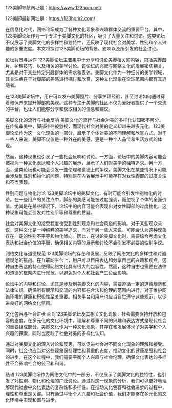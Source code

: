 123美脚导航网址是：https://www.123hom.net/

123美脚最新网址是：https://123hom2.com/

在信息化时代，网络论坛成为了各种文化现象和兴趣群体交流的重要平台。其中，123美脚论坛作为一个专注于美脚文化的社区，吸引了大量关注和讨论。这类论坛不仅展示了美脚文化的多样性和独特性，还反映了现代社会对美学、性别和个人兴趣的多重态度。本文将探讨123美脚论坛的背景、影响以及所引发的社会讨论。

论坛背景与运作
123美脚论坛主要集中于分享和讨论美脚相关的内容，包括美脚图片、护理技巧、以及相关的美学讨论。该论坛的兴起与网络文化的发展密切相关，尤其是对于某些特定兴趣群体的需求和表达。美脚文化作为一种细分的美学领域，其关注点在于对脚部的美感进行探讨和欣赏，这种文化现象在全球范围内都有其追随者。

在123美脚论坛中，用户可以发布美脚照片、分享护理经验，甚至讨论如何通过穿着和保养来提升脚部的美观。这种专注于美脚的社区不仅为爱好者提供了一个交流的平台，也让人们能够分享和获取相关的信息和建议。

美脚文化的流行与社会反响
美脚文化的流行与社会对美的多样化认知密不可分。在传统审美中，脚部往往被忽视，而现代社会对美的定义却越来越多元化。123美脚论坛作为这一文化现象的一部分，展示了个体对美的不同理解和欣赏方式。对于一些人来说，美脚不仅仅是一种外在的美感，更是一种个人品位和生活方式的体现。

然而，这种现象也引发了一些社会反响和讨论。一方面，论坛中的美脚内容可能会被视为一种文化表达和个人兴趣的展示，展示了人们对美学的独特追求。另一方面，这类论坛也可能会引发一些伦理和道德上的争议。美脚文化在某些情况下可能会涉及到性别和物化的问题，特别是在内容展示中可能存在对女性脚部的过度关注和不当表现。

性别问题与物化讨论
123美脚论坛中的美脚文化，有时可能会引发性别物化的讨论。在一些用户的关注点中，脚部的美感可能被过度强调，而忽视了个体的全面价值。尤其是在某些情况下，论坛中的内容可能会表现出对女性脚部的过度物化，这种现象可能会引发对性别平等和尊重的质疑。

社会对美脚文化的接受程度也受到性别观念和社会风俗的影响。对于某些观众来说，这种文化是一种纯粹的美学追求，而对于另一些人来说，可能会认为这种现象存在一定的性别不平等和物化倾向。因此，在讨论美脚文化时，需要综合考虑文化表达和社会价值的平衡，确保相关内容的展示和讨论不会引发不必要的性别争议。

网络文化与道德规范
123美脚论坛的存在和发展，反映了网络文化的多样性和对道德规范的挑战。在互联网平台上，用户可以自由表达和分享自己的兴趣和观点，这种自由表达的特点使得网络文化具有很大的包容性。然而，这种自由也需要在法律和道德的框架内进行规范，以避免对个人和社会产生负面影响。

论坛中的内容和讨论，尤其是涉及到美脚文化的内容，需要遵循一定的道德规范和法律法规。确保所有展示和交流的内容都在合法和伦理的范围内进行，对于维护网络环境的健康和积极性至关重要。相关平台和用户也应当自觉遵守这些规范，以促进良好的网络文化氛围。

文化包容与社会进步
面对123美脚论坛及其相关文化现象，社会需要保持开放和包容的态度。在多元化的文化环境中，理解和尊重不同的兴趣和表达方式是现代社会的重要组成部分。美脚文化作为一种文化现象，其存在和发展体现了对美学和个人兴趣的探索，同时也反映了社会对美的多样化认知。

通过对美脚文化的深入讨论和反思，可以促进社会对不同文化现象的理解和接受。同时，社会也应当对这些现象保持理性和尊重的态度，推动文化的健康发展和社会的进步。在这个过程中，我们需要平衡个人兴趣与社会伦理，确保文化表达的多样性不会影响社会的公平和和谐。

结语
123美脚论坛作为网络文化中的一部分，不仅展示了美脚文化的独特性，也引发了对性别、物化和伦理的广泛讨论。通过对这一现象的分析，我们可以更好地理解现代社会中文化表达的复杂性和多样性。在推动文化包容和社会进步的过程中，理性和尊重是关键。只有通过平衡个人兴趣和社会价值，我们才能够在多元化的文化环境中实现和谐与进步。
